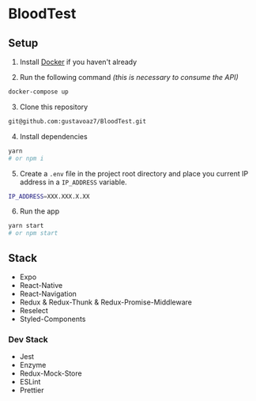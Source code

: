 # BloodTest

## Setup

1. Install [Docker](https://docs.docker.com/install/) if you haven't already

2. Run the following command *(this is necessary to consume the API)*
```sh
docker-compose up
```

3. Clone this repository
```sh
git@github.com:gustavoaz7/BloodTest.git
```

4. Install dependencies
```sh
yarn
# or npm i
```

5. Create a `.env` file in the project root directory and place you current IP address in a `IP_ADDRESS` variable.
```sh
IP_ADDRESS=XXX.XXX.X.XX
```

6. Run the app
```sh
yarn start
# or npm start
```

## Stack
- Expo
- React-Native
- React-Navigation
- Redux & Redux-Thunk & Redux-Promise-Middleware
- Reselect
- Styled-Components

### Dev Stack
- Jest
- Enzyme
- Redux-Mock-Store
- ESLint
- Prettier

